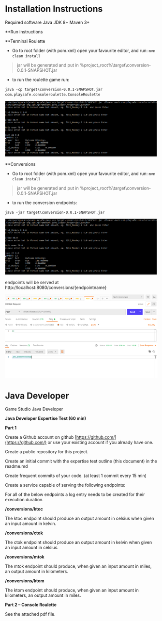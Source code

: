 # Installation Instructions

Required software
Java JDK 8+
Maven 3+

**Run instructions

**Terminal Roulette
- Go to root folder (with pom.xml) open your favourite editor, and run: 
`mvn clean install`
>jar will be generated and put in %project_root%\target\conversion-0.0.1-SNAPSHOT.jar


- to run the roulette game run: 

`java -cp target\conversion-0.0.1-SNAPSHOT.jar com.playsafe.consoleroulette.ConsoleRoulette`

![](https://github.com/thasaleni/playsafe/blob/main/src/main/resources/terminal1.PNG?raw=true)

**Conversions
- Go to root folder (with pom.xml) open your favourite editor, and run: 
`mvn clean install`
>jar will be generated and put in %project_root%\target\conversion-0.0.1-SNAPSHOT.jar

- to run the conversion endpoints: 

`java -jar target\conversion-0.0.1-SNAPSHOT.jar`

![](https://github.com/thasaleni/playsafe/blob/main/src/main/resources/terminal1.PNG?raw=true)

endpoints will be served at http://localhost:8080/conversions/{endpointname}

![](https://github.com/thasaleni/playsafe/blob/main/src/main/resources/postman.PNG?raw=true)

# Java Developer

Game Studio Java Developer

**Java Developer Expertise Test (60 min)**

**Part 1**

Create a Github account on github [https://github.com/](https://github.com/) or use your existing account if you already have one.

Create a public repository for this project.

Create an initial commit with the expertise test outline (this document) in the readme.md

Create frequent commits of your code. (at least 1 commit every 15 min)

Create a service capable of serving the following endpoints:

For all of the below endpoints a log entry needs to be created for their execution duration.

**/conversions/ktoc**

The ktoc endpoint should produce an output amount in celsius when given an input amount in kelvin.

**/conversions/ctok**

The ctok endpoint should produce an output amount in kelvin when given an input amount in celsius.

**/conversions/mtok**

The mtok endpoint should produce, when given an input amount in miles, an output amount in kilometers.

**/conversions/ktom**

The ktom endpoint should produce, when given an input amount in kilometers, an output amount in miles.

**Part 2 – Console Roulette**

See the attached pdf file.
